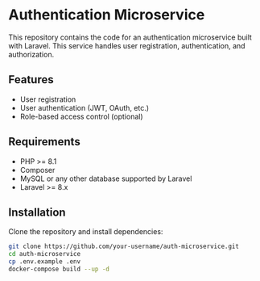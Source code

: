 # Authentication Microservice

This repository contains the code for an authentication microservice built with Laravel. This service handles user registration, authentication, and authorization.

## Features

- User registration
- User authentication (JWT, OAuth, etc.)
- Role-based access control (optional)

## Requirements

- PHP >= 8.1
- Composer
- MySQL or any other database supported by Laravel
- Laravel >= 8.x

## Installation

Clone the repository and install dependencies:

```bash
git clone https://github.com/your-username/auth-microservice.git
cd auth-microservice
cp .env.example .env
docker-compose build --up -d 
 

